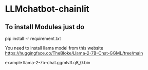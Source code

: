 # LLMchatbot-chainlit

## To install Modules just do

pip install -r requirement.txt

You need to install llama model from this website https://huggingface.co/TheBloke/Llama-2-7B-Chat-GGML/tree/main

example llama-2-7b-chat.ggmlv3.q8_0.bin

